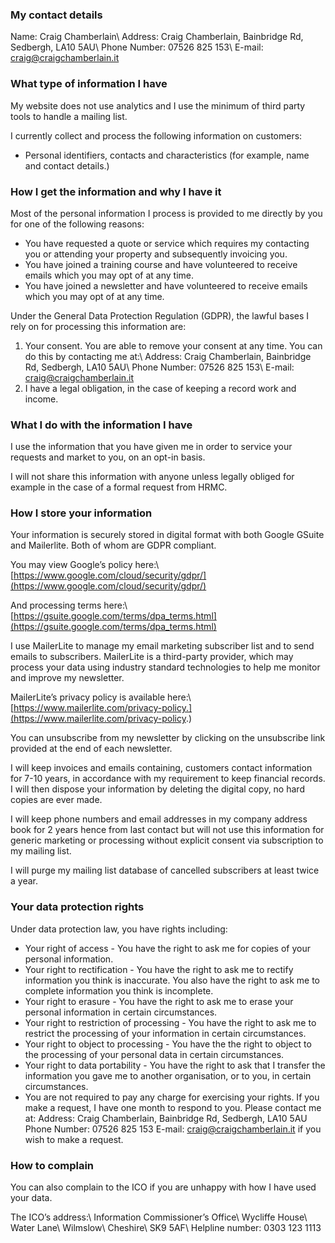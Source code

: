 ### My contact details

Name: Craig Chamberlain\\
Address: Craig Chamberlain, Bainbridge Rd, Sedbergh, LA10 5AU\\
Phone Number: 07526 825 153\\
E-mail: [craig@craigchamberlain.it](mailto:craig@craigchamberlain.it)

### What type of information I have

My website does not use analytics and I use the minimum of third party tools to handle a mailing list.

I currently collect and process the following information on customers:

  -	Personal identifiers, contacts and characteristics (for example, name and contact details.)

### How I get the information and why I have it

Most of the personal information I process is provided to me directly by you for one of the following reasons:

  -	You have requested a quote or service which requires my contacting you or attending your property and subsequently invoicing you.
  - You have joined a training course and have volunteered to receive emails which you may opt of at any time.
  - You have joined a newsletter and have volunteered to receive emails which you may opt of at any time.

Under the General Data Protection Regulation (GDPR), the lawful bases I rely on for processing this information are:
  1. Your consent. You are able to remove your consent at any time. You can do this by contacting me at:\\
     Address: Craig Chamberlain, Bainbridge Rd, Sedbergh, LA10 5AU\\
     Phone Number: 07526 825 153\\
     E-mail: craig@craigchamberlain.it
 2. I have a legal obligation, in the case of keeping a record work and income.

### What I do with the information I have

I use the information that you have given me in order to service your requests and market to you, on an opt-in basis.

I will not share this information with anyone unless legally obliged for example in the case of a formal request from HRMC.

### How I store your information

Your information is securely stored in digital format with both Google GSuite and Mailerlite.  Both of whom are GDPR compliant.

You may view Google’s policy here:\\
[https://www.google.com/cloud/security/gdpr/](https://www.google.com/cloud/security/gdpr/)

And processing terms here:\\
[https://gsuite.google.com/terms/dpa_terms.html](https://gsuite.google.com/terms/dpa_terms.html)

I use MailerLite to manage my email marketing subscriber list and to send emails to subscribers. MailerLite is a third-party provider, which may process your data using industry standard technologies to help me monitor and improve my newsletter.

MailerLite’s privacy policy is available here:\\
[https://www.mailerlite.com/privacy-policy.](https://www.mailerlite.com/privacy-policy.)

You can unsubscribe from my newsletter by clicking on the unsubscribe link provided at the end of each newsletter.

I will keep invoices and emails containing, customers contact information for 7-10 years, in accordance with my requirement to keep financial records. I will then dispose your information by deleting the digital copy, no hard copies are ever made.

I will keep phone numbers and email addresses in my company address book for 2 years hence from last contact but will not use this information for generic marketing or processing without explicit consent via subscription to my mailing list.

I will purge my mailing list database of cancelled subscribers at least twice a year.

### Your data protection rights

Under data protection law, you have rights including:

  - Your right of access - You have the right to ask me for copies of your personal information.
  - Your right to rectification - You have the right to ask me to rectify information you think is inaccurate. You also have the right to ask me to complete information you think is incomplete.
  - Your right to erasure - You have the right to ask me to erase your personal information in certain circumstances.
  - Your right to restriction of processing - You have the right to ask me to restrict the processing of your information in certain circumstances.
  - Your right to object to processing - You have the the right to object to the processing of your personal data in certain circumstances.
  - Your right to data portability - You have the right to ask that I transfer the information you gave me to another organisation, or to you, in certain circumstances.
  - You are not required to pay any charge for exercising your rights. If you make a request, I have one month to respond to you.
    Please contact me at:
    Address: Craig Chamberlain, Bainbridge Rd, Sedbergh, LA10 5AU
    Phone Number: 07526 825 153
    E-mail: [craig@craigchamberlain.it](mailto:craig@craigchamberlain.it)
    if you wish to make a request.



### How to complain
You can also complain to the ICO if you are unhappy with how I have used your data.

The ICO’s address:\\
Information Commissioner’s Office\\
Wycliffe House\\
Water Lane\\
Wilmslow\\
Cheshire\\
SK9 5AF\\
Helpline number: 0303 123 1113
